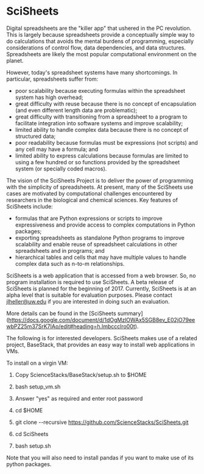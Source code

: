# SciSheets
Digital spreadsheets
are the "killer app" that ushered in the PC revolution.
This is largely because
spreadsheets provide a conceptually simple way to do calculations that avoids the 
mental burdens of programming, especially considerations of control flow, data dependencies, and data structures.
Spreadsheets are likely the most popular computational environment on the planet.

However, today's spreadsheet systems have many shortcomings.
In particular, spreadsheets suffer from:
- poor scalability because executing formulas within the spreadsheet system has high overhead; 
- great difficulty with reuse because there is no concept of encapsulation (and even different
length data are problematic);
- great difficulty with transitioning from a spreadsheet to a program to facilitate integration into software systems and improve
scalability;
- limited ability to handle complex data because there is no concept of structured data;
- poor readability because formulas must be expressions (not scripts) and any cell may have a formula; and
- limited ability to express calculations because formulas are limited to using a few hundred or so functions provided by the spreadsheet system
(or specially coded macros).

The vision of the SciSheets Project
is to deliver the power of programming with the simplicity of spreadsheets.
At present, many of the SciSheets use cases are motivated by computational challenges encountered by
researchers in the biological and chemical sciences.
Key features of SciSheets include: 
- formulas that are Python expressions or scripts to improve expressiveness and provide access to complex computations in Python packages;
- exporting spreadsheets as standalone Python programs to improve scalability and 
enable reuse of spreadsheet calculations in other spreadsheets and in programs; and
- hierarchical tables and cells that may have multiple values to handle complex data such as n-to-m relationships.

SciSheets is a web application that is accessed from a web browser. 
So, no program installation is required to use SciSheets. 
A beta release of SciSheets is planned for the beginning of 2017. 
Currently, SciSheets is at an alpha level that is suitable for evaluation purposes. 
Please contact jlheller@uw.edu if you are interested in doing such an evaluation.

More details can be found in the [SciSheets summary] (https://docs.google.com/document/d/1dOgMzlOWAx5SGB8ev_E02jO79eewbPZ25m37SrK7IAo/edit#heading=h.lmbccclro00t).

The following is for interested developers. SciSheets makes use of a related project, BaseStack, that provides an easy way to install web applications in VMs.

To install on a virgin VM:

1. Copy ScienceStacks/BaseStack/setup.sh to $HOME

2. bash setup_vm.sh

3. Answer "yes" as required and enter root password

4. cd $HOME

5. git clone --recursive https://github.com/ScienceStacks/SciSheets.git

6. cd SciSheets

7. bash setup.sh

Note that you will also need to install pandas if you want to make use of its python packages.
